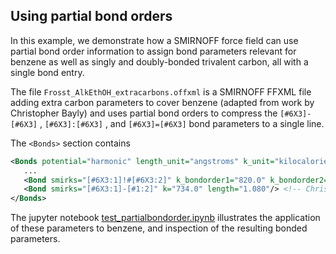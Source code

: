 ## Using partial bond orders

In this example, we demonstrate how a SMIRNOFF force field can use partial bond order information to assign bond parameters relevant for benzene as well as singly and doubly-bonded trivalent carbon, all with a single bond entry.

The file `Frosst_AlkEthOH_extracarbons.offxml` is a SMIRNOFF FFXML file adding extra carbon parameters to cover benzene (adapted from work by Christopher Bayly) and uses partial bond orders to compress the `[#6X3]-[#6X3]` , `[#6X3]:[#6X3]` , and `[#6X3]=[#6X3]` bond parameters to a single line.

The `<Bonds>` section contains
```XML
<Bonds potential="harmonic" length_unit="angstroms" k_unit="kilocalories_per_mole/angstrom**2" fractional_bondorder_method="Wiberg" fractional_bondorder_interpolation="linear">
   ...
   <Bond smirks="[#6X3:1]!#[#6X3:2]" k_bondorder1="820.0" k_bondorder2="1098" length_bondorder1="1.45" length_bondorder2="1.35"/> <!-- Christopher Bayly from parm99, Aug 2016 -->
   <Bond smirks="[#6X3:1]-[#1:2]" k="734.0" length="1.080"/> <!-- Christopher Bayly from parm99, Aug 2016 -->
</Bonds>
```
The jupyter notebook [test_partialbondorder.ipynb](https://github.com/openforcefield/openff-toolkit/blob/master/examples/partial_bondorder/test_partialbondorder.ipynb) illustrates the application of these parameters to benzene, and inspection of the resulting bonded parameters.
